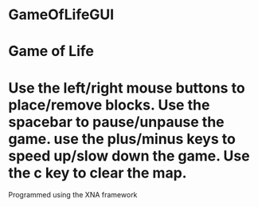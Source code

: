 # GameOfLifeGUI

Game of Life
=========================================================
Use the left/right mouse buttons to place/remove blocks.
Use the spacebar to pause/unpause the game.
use the plus/minus keys to speed up/slow down the game.
Use the c key to clear the map.
=========================================================
Programmed using the XNA framework
